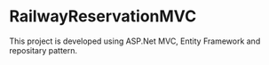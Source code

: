 # RailwayReservationMVC

This project is developed using ASP.Net MVC, Entity Framework and repositary pattern.
